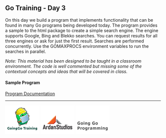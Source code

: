 ## Go Training - Day 3
On this day we build a program that implements functionality that can be found in many Go programs being developed today. The program provides a sample to the html package to create a simple search engine. The engine supports Google, Bing and Blekko searches. You can request results for all three engines or ask for just the first result. Searches are performed concurrently. Use the GOMAXPROCS environment variables to run the searches in parallel.

*Note: This material has been designed to be taught in a classroom environment. The code is well commented but missing some of the contextual concepts and ideas that will be covered in class.*

#### Sample Program

[Program Documentation](../web_app/readme.md)

___
[![GoingGo Training](images/ggt_logo.png)](http://www.goinggotraining.net)
[![Ardan Studios](images/ardan_logo.png)](http://www.ardanstudios.com)
[![GoingGo Blog](images/ggb_logo.png)](http://www.goinggo.net)